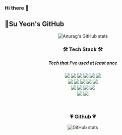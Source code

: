 ### Hi there 👋

<!--
**tndusy27/tndusy27** is a ✨ _special_ ✨ repository because its `README.md` (this file) appears on your GitHub profile.

Here are some ideas to get you started:

- 🔭 I’m currently working on ...
- 🌱 I’m currently learning ...
- 👯 I’m looking to collaborate on ...
- 🤔 I’m looking for help with ...
- 💬 Ask me about ...
- 📫 How to reach me: ...
- 😄 Pronouns: ...
- ⚡ Fun fact: ...
-->
## 🙌Su Yeon's GitHub
<div align = center>
  
  ![Anurag's GitHub stats](https://github-readme-stats.vercel.app/api?username=tndusy27&show_icons=true&theme=radical)
  
</div>
<div align = center>
 <h3> 🛠 Tech Stack 🛠 </h3>

  <h5> Tech that I've used at least once </h5>

  <img src="https://img.shields.io/badge/Python-3776AB?style=flat-square&logo=Python&logoColor=white"/></a>
  <img src="https://img.shields.io/badge/Java-007396?style=flat-square&logo=Java&logoColor=white"/></a>
  <img src="https://img.shields.io/badge/C++-00599C?style=flat-square&logo=C%2B%2B&logoColor=white"/></a>
  <img src="https://img.shields.io/badge/C#-3776AB?style=flat-square&logo=C%#&logoColor=white"/></a>
  <img src="https://img.shields.io/badge/C-A8B9CC?style=flat-square&logo=C&logoColor=white"/></a>
  <img src="https://img.shields.io/badge/R-276DC3?style=flat-square&logo=R&logoColor=white"/></a> 
  <br>
  <img src="https://img.shields.io/badge/HTML-E34F26?style=flat-square&logo=HTML&logoColor=white"/></a>
  <img src="https://img.shields.io/badge/CSS-1572B6?style=flat-square&logo=CSS&logoColor=white"/></a>
  <img src="https://img.shields.io/badge/JavaScript-F7DF1E?style=flat-square&logo=Python&logoColor=white"/></a>
  <img src="https://img.shields.io/badge/Mysql-4479A1?style=flat-square&logo=Mysql&logoColor=white"/></a>
  <img src="https://img.shields.io/badge/Django-092E20?style=flat-square&logo=Django&logoColor=white"/></a>
  <br>
  <img src="https://img.shields.io/badge/Visual Studio Code-007ACC?style=flat-square&logo=Visual Studio Code&logoColor=white"/></a>
  <img src="https://img.shields.io/badge/Visual Studio-5C2D91?style=flat-square&logo=Visual Studio &logoColor=white"/></a>
  <img src="https://img.shields.io/badge/Android Studio-3DDC84?style=flat-square&logo=Android Studio&logoColor=white"/></a>
  <img src="https://img.shields.io/badge/GitHub-181717?style=flat-square&logo=GitHub&logoColor=white"/></a>
  <br>
  <img src="https://img.shields.io/badge/Arduino-00979D?style=flat-square&logo=Arduino&logoColor=white"/></a>
  <img src="https://img.shields.io/badge/Raspberry Pi-A22846?style=flat-square&logo=Raspberry Pi&logoColor=white"/></a>

<br/>

### 💗 Github 💗
![GitHub stats](https://github-readme-stats.vercel.app/api?username=tndusy27&show_icons=true&theme=radical)
</div>
